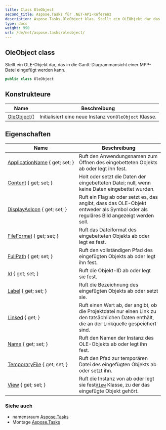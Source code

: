 ```yaml
---
title: Class OleObject
second_title: Aspose.Tasks für .NET-API-Referenz
description: Aspose.Tasks.OleObject klas. Stellt ein OLEObjekt dar das in die GanttDiagrammansicht einer MPPDatei eingefügt werden kann.
type: docs
weight: 990
url: /de/net/aspose.tasks/oleobject/
---
```

## OleObject class

Stellt ein OLE-Objekt dar, das in die Gantt-Diagrammansicht einer MPP-Datei eingefügt werden kann.

```csharp
public class OleObject
```

## Konstrukteure

| Name | Beschreibung |
| --- | --- |
| [OleObject](oleobject/)() | Initialisiert eine neue Instanz von`OleObject` Klasse. |

## Eigenschaften

| Name | Beschreibung |
| --- | --- |
| [ApplicationName](../../aspose.tasks/oleobject/applicationname/) { get; set; } | Ruft den Anwendungsnamen zum Öffnen des eingebetteten Objekts ab oder legt ihn fest. |
| [Content](../../aspose.tasks/oleobject/content/) { get; set; } | Holt oder setzt die Daten der eingebetteten Datei; null, wenn keine Daten eingebettet wurden. |
| [DisplayAsIcon](../../aspose.tasks/oleobject/displayasicon/) { get; set; } | Ruft ein Flag ab oder setzt es, das angibt, dass das OLE-Objekt entweder als Symbol oder als reguläres Bild angezeigt werden soll. |
| [FileFormat](../../aspose.tasks/oleobject/fileformat/) { get; set; } | Ruft das Dateiformat des eingebetteten Objekts ab oder legt es fest. |
| [FullPath](../../aspose.tasks/oleobject/fullpath/) { get; set; } | Ruft den vollständigen Pfad des eingefügten Objekts ab oder legt ihn fest. |
| [Id](../../aspose.tasks/oleobject/id/) { get; set; } | Ruft die Objekt-ID ab oder legt sie fest. |
| [Label](../../aspose.tasks/oleobject/label/) { get; set; } | Ruft die Bezeichnung des eingefügten Objekts ab oder setzt sie. |
| [Linked](../../aspose.tasks/oleobject/linked/) { get; } | Ruft einen Wert ab, der angibt, ob die Projektdatei nur einen Link zu den tatsächlichen Daten enthält, die an der Linkquelle gespeichert sind. |
| [Name](../../aspose.tasks/oleobject/name/) { get; set; } | Ruft den Namen der Instanz des OLE-Objekts ab oder legt ihn fest. |
| [TemporaryFile](../../aspose.tasks/oleobject/temporaryfile/) { get; set; } | Ruft den Pfad zur temporären Datei des eingefügten Objekts ab oder setzt ihn. |
| [View](../../aspose.tasks/oleobject/view/) { get; set; } | Ruft die Instanz von ab oder legt sie fest[`View`](./view/) Klasse, zu der das eingefügte Objekt gehört. |

### Siehe auch

* namensraum [Aspose.Tasks](../../aspose.tasks/)
* Montage [Aspose.Tasks](../../)



